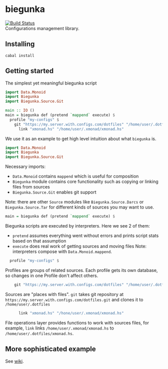 # biegunka
[![Build Status](https://secure.travis-ci.org/biegunka/biegunka-core.png?branch=master)](http://travis-ci.org/biegunka/biegunka-core)  
Configurations management library.

## Installing
```
cabal install
```

## Getting started
The simplest yet meaningful biegunka script

```haskell
import Data.Monoid
import Biegunka
import Biegunka.Source.Git

main :: IO ()
main = biegunka def (pretend `mappend` execute) $
  profile "my-configs" $
    git "https://my.server.with.configs.com/dotfiles" "/home/user/.dotfiles" $
	  link "xmonad.hs" "/home/user/.xmonad/xmonad.hs"
```
We use it as an example to get high level intuition about what `biegunka` is.

```haskell
import Data.Monoid
import Biegunka
import Biegunka.Source.Git
```

Necessary imports:
  * `Data.Monoid` contains `mappend` which is useful for composition
  * `Biegunka` module contains core functionality such as copying or linking files from sources
  * `Biegunka.Source.Git` enables git support

Note: there are other `Source` modules like `Biegunka.Source.Darcs` or `Biegunka.Source.Tar` for different kinds of sources you may want to use.

```haskell
main = biegunka def (pretend `mappend` execute) $
```
Biegunka scripts are executed by interpreters. Here we see 2 of them:
 * `pretend` assumes everything went without errors and prints script stats based on that assumption
 * `execute` does real work of getting sources and moving files
Note: interpreters compose with `Data.Monoid.mappend`.

```haskell
  profile "my-configs" $
```

Profiles are groups of related sources. Each profile gets its own database, so changes in one Profile don't affect others.

```haskell
    git "https://my.server.with.configs.com/dotfiles" "/home/user/.dotfiles" $
```

Sources are "places with files". `git` takes git repository at `https://my.server.with.configs.com/dotfiles.git` and clones it to `/home/user/.dotfiles`

```haskell
	  link "xmonad.hs" "/hone/user/.xmonad/xmonad.hs"
```
File operations layer provides functions to work with sources files, for example, `link` links `/home/user/.xmonad/xmonad.hs` to `/home/user/.dotfiles/xmonad.hs`.

## More sophisticated example
See [wiki][1].

 [1]: https://github.com/biegunka/biegunka-core/wiki/Examples
